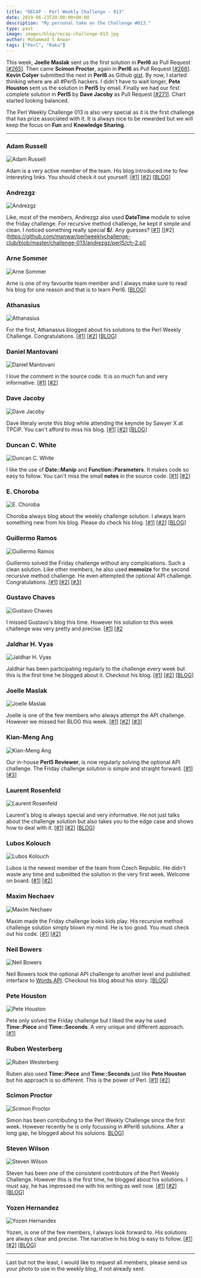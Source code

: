 ```yaml
---
title: "RECAP - Perl Weekly Challenge - 013"
date: 2019-06-23T20:00:00+00:00
description: "My personal take on the Challenge #013."
type: post
image: images/blog/recap-challenge-013.jpg
author: Mohammad S Anwar
tags: ["Perl", "Raku"]
---
```

This week, **Joelle Maslak** sent us the first solution in **Perl6** as Pull Request [[#265](https://github.com/manwar/perlweeklychallenge-club/pull/265)]. Then came **Scimon Proctor**, again in **Perl6** as Pull Request [[#266](https://github.com/manwar/perlweeklychallenge-club/pull/266)]. **Kevin Colyer** submitted the next in **Perl6** as Github [gist](https://gist.github.com/kevincolyer/ed14f10c2da13d0d7367c25bf5aadb0d). By now, I started thinking where are all #Perl5 hackers. I didn't have to wait longer, **Pete Houston** sent us the solution in **Perl5** by email. Finally we had our first complete solution in **Perl5** by **Dave Jacoby** as Pull Request [[#271](https://github.com/manwar/perlweeklychallenge-club/pull/271)]. Chart started looking balanced.

The Perl Weekly Challenge 013 is also very special as it is the first challenge that has prize associated with it. It is always nice to be rewarded but we will keep the focus on **Fun** and **Knowledge Sharing**.

***

### Adam Russell
![Adam Russell](/images/team/adam_russell.jpg)

Adam is a very active member of the team. His blog introduced me to few interesting links. You should check it out yourself. [[#1](https://github.com/manwar/perlweeklychallenge-club/blob/master/challenge-013/adam-russell/perl5/ch-2.pl)] [[#2](https://github.com/manwar/perlweeklychallenge-club/blob/master/challenge-013/adam-russell/perl5/ch-2.pl)] [[BLOG](https://adamcrussell.livejournal.com/4730.html)]

### Andrezgz
![Andrezgz](/images/team/user.jpg)

Like, most of the members, Andrezgz also used **DateTime** module to solve the friday challenge. For recursive method challenge, he kept it simple and clean. I noticed something really special **$/**. Any guesses? [[#1](https://github.com/manwar/perlweeklychallenge-club/blob/master/challenge-013/andrezgz/perl5/ch-1.pl)] [[#2](https://github.com/manwar/perlweeklychallenge-club/blob/master/challenge-013/andrezgz/perl5/ch-2.pl]

### Arne Sommer
![Arne Sommer](/images/team/arne-sommer.jpg)

Arne is one of my favourite team member and I always make sure to read his blog for one reason and that is to learn Perl6. [[BLOG](https://perl6.eu/hofstadter-friday.html)]

### Athanasius
![Athanasius](/images/team/athanasius.jpg)

For the first, Athanasius blogged about his solutions to the Perl Weekly Challenge. Congratulations. [[#1](https://github.com/manwar/perlweeklychallenge-club/blob/master/challenge-013/athanasius/perl5/ch-1.pl)] [[#2](https://github.com/manwar/perlweeklychallenge-club/blob/master/challenge-013/athanasius/perl5/ch-2.pl)] [[BLOG](http://blogs.perl.org/users/athanasius/2019/06/perl-weekly-challenge-013.html)]

### Daniel Mantovani
![Daniel Mantovani](/images/team/daniel_mantovani.jpg)

I love the comment in the source code. It is so much fun and very informative. [[#1](https://github.com/manwar/perlweeklychallenge-club/blob/master/challenge-013/daniel-mantovani/perl5/ch-1.pl)] [[#2](https://github.com/manwar/perlweeklychallenge-club/blob/master/challenge-013/daniel-mantovani/perl5/ch-2.pl)]

### Dave Jacoby
![Dave Jacoby](/images/team/dave_jacoby.jpg)

Dave literaly wrote this blog while attending the keynote by Sawyer X at TPCiP. You can't afford to miss his blog. [[#1](https://github.com/manwar/perlweeklychallenge-club/blob/master/challenge-013/dave-jacoby/perl5/ch-1.pl)] [[#2](https://github.com/manwar/perlweeklychallenge-club/blob/master/challenge-013/dave-jacoby/perl5/ch-2.pl)] [[BLOG](https://jacoby.github.io//2019/06/19/yeah-about-challenge-13.html)]

### Duncan C. White
![Duncan C. White](/images/team/duncan_white.jpg)

I like the use of **Date::Manip** and **Function::Parameters**. It makes code so easy to follow. You can't miss the small **notes** in the source code. [[#1](https://github.com/manwar/perlweeklychallenge-club/blob/master/challenge-013/duncan-c-white/perl5/ch-1.pl)] [[#2](https://github.com/manwar/perlweeklychallenge-club/blob/master/challenge-013/duncan-c-white/perl5/ch-2.pl)]

### E. Choroba
![E. Choroba](/images/team/e-choroba.jpg)

Choroba always blog about the weekly challenge solution. I always learn something new from his blog. Please do check his blog. [[#1](https://github.com/manwar/perlweeklychallenge-club/blob/master/challenge-013/e-choroba/perl5/ch-1.pl)] [[#2](https://github.com/manwar/perlweeklychallenge-club/blob/master/challenge-013/e-choroba/perl5/ch-2.pl)] [[BLOG](http://blogs.perl.org/users/e_choroba/2019/06/perl-weekly-challenge-013-last-fridays-and-hofstadter-female-and-male-sequences.html)]

### Guillermo Ramos
![Guillermo Ramos](/images/team/user.jpg)

Guillermo solved the Friday challenge without any complications. Such a clean solution. Like other members, he also used **memoize** for the second recursive method challenge. He even attempted the optional API challenge. Congratulations. [[#1](https://github.com/manwar/perlweeklychallenge-club/blob/master/challenge-013/guillermo-ramos/perl5/ch-1.pl)] [[#2](https://github.com/manwar/perlweeklychallenge-club/blob/master/challenge-013/guillermo-ramos/perl5/ch-2.pl)] [[#3](https://github.com/manwar/perlweeklychallenge-club/blob/master/challenge-013/guillermo-ramos/perl5/ch-3.pl)]

### Gustavo Chaves
![Gustavo Chaves](/images/team/gustavo-chaves.jpg)

I missed Gustavo's blog this time. However his solution to this week challenge was very pretty and precise. [[#1](https://github.com/manwar/perlweeklychallenge-club/blob/master/challenge-013/gustavo-chaves/perl5/ch-1.pl)] [[#2](https://github.com/manwar/perlweeklychallenge-club/blob/master/challenge-013/gustavo-chaves/perl5/ch-2.pl])

### Jaldhar H. Vyas
![Jaldhar H. Vyas](/images/team/jaldhar_vyas.jpg)

Jaldhar has been participating regularly to the challenge every week but this is the first time he blogged about it. Checkout his blog. [[#1](https://github.com/manwar/perlweeklychallenge-club/blob/master/challenge-013/jaldhar-h-vyas/perl5/ch-1.pl)] [[#2](https://github.com/manwar/perlweeklychallenge-club/blob/master/challenge-013/jaldhar-h-vyas/perl5/ch-1.pl)] [[BLOG](https://www.braincells.com/perl/2019/06/perl_weekly_challenge_week_13.html)]

### Joelle Maslak
![Joelle Maslak](/images/team/joelle_maslak.jpg)

Joelle is one of the few members who always attempt the API challenge. However we missed her BLOG this week. [[#1](https://github.com/manwar/perlweeklychallenge-club/blob/master/challenge-013/joelle-maslak/perl5/ch-1.pl)] [[#2](https://github.com/manwar/perlweeklychallenge-club/blob/master/challenge-013/joelle-maslak/perl5/ch-2.pl)] [[#3](https://github.com/manwar/perlweeklychallenge-club/blob/master/challenge-013/joelle-maslak/perl5/ch-3.pl)]

### Kian-Meng Ang
![Kian-Meng Ang](/images/team/user.jpg)

Our in-house **Perl5 Reviewer**, is now regularly solving the optional API challenge. The Friday challenge solution is simple and straight forward. [[#1](https://github.com/manwar/perlweeklychallenge-club/blob/master/challenge-013/kian-meng-ang/perl5/ch-1.pl)] [[#3](https://github.com/manwar/perlweeklychallenge-club/blob/master/challenge-013/kian-meng-ang/perl5/ch-3.pl)]

### Laurent Rosenfeld
![Laurent Rosenfeld](/images/team/laurent_rosenfeld.jpg)

Laurent's blog is always special and very informative. He not just talks about the challenge solution but also takes you to the edge case and shows how to deal with it. [[#1](https://github.com/manwar/perlweeklychallenge-club/blob/master/challenge-013/laurent-rosenfeld/perl5/ch-1.pl)] [[#2](https://github.com/manwar/perlweeklychallenge-club/blob/master/challenge-013/laurent-rosenfeld/perl5/ch-2.pl)] [[BLOG](http://blogs.perl.org/users/laurent_r/2019/06/perl-weekly-challenge-13-fridays-and-mutually-recursive-subroutines.html)]

### Lubos Kolouch
![Lubos Kolouch](/images/team/user.jpg)

Lubos is the newest member of the team from Czech Republic. He didn't waste any time and submitted the solution in the very first week. Welcome on board. [[#1](https://github.com/manwar/perlweeklychallenge-club/blob/master/challenge-013/lubos-kolouch/perl5/ch-1.pl)] [[#2](https://github.com/manwar/perlweeklychallenge-club/blob/master/challenge-013/lubos-kolouch/perl5/ch-2.pl)]

### Maxim Nechaev
![Maxim Nechaev](/images/team/maxim-nechaev.jpg)

Maxim made the Friday challenge looks kids play. His recursive method challenge solution simply blown my mind. He is too good. You must check out his code. [[#1](https://github.com/manwar/perlweeklychallenge-club/blob/master/challenge-013/maxim-nechaev/perl5/ch-1.pl)] [[#2](https://github.com/manwar/perlweeklychallenge-club/blob/master/challenge-013/maxim-nechaev/perl5/ch-2.pl)]

### Neil Bowers
![Neil Bowers](/images/team/user.jpg)

Neil Bowers took the optional API challenge to another level and published interface to [Words API](https://metacpan.org/pod/WebService::WordsAPI). Checkout his blog about his story. [[BLOG](https://neilb.org/2019/06/20/words-api.html)]

### Pete Houston
![Pete Houston](/images/team/user.jpg)

Pete only solved the Friday challenge but I liked the way he used **Time::Piece** and **Time::Seconds**. A very unique and different approach. [[#1](https://github.com/manwar/perlweeklychallenge-club/blob/master/challenge-013/pete-houston/perl5/ch-1.pl)]

### Ruben Westerberg
![Ruben Westerberg](/images/team/user.jpg)

Ruben also used **Time::Piece** and **Time::Seconds** just like **Pete Houston** but his approach is so different. This is the power of Perl. [[#1](https://github.com/manwar/perlweeklychallenge-club/blob/master/challenge-013/ruben-westerberg/perl5/ch-1.pl)] [[#2](https://github.com/manwar/perlweeklychallenge-club/blob/master/challenge-013/ruben-westerberg/perl5/ch-2.pl)]

### Scimon Proctor
![Scimon Proctor](/images/team/simon_proctor.jpg)

Simon has been contributing to the Perl Weekly Challenge since the first week. However recently he is only focussing in #Perl6 solutions. After a long gap, he blogged about his soluions. [BLOG](http://www.khanate.co.uk/blog/2019/06/19/perl-weekly-challenge-13/)]

### Steven Wilson
![Steven Wilson](/images/team/user.jpg)

Steven has been one of the consistent contributors of the Perl Weekly Challenge. However this is the first time, he blogged about his solutions. I must say, he has impressed me with his writing as well now. [[#1](https://github.com/manwar/perlweeklychallenge-club/blob/master/challenge-013/steven-wilson/perl5/ch-1.pl)] [[#2](https://github.com/manwar/perlweeklychallenge-club/blob/master/challenge-013/steven-wilson/perl5/ch-2.pl)] [[BLOG](http://tilde.town/~wlsn/pwc013.html)]

### Yozen Hernandez
![Yozen Hernandex](/images/team/user.jpg)

Yozen, is one of the few members, I always look forward to. His solutions are always clear and precise. The narrative in his blog is easy to follow. [[#1](https://github.com/manwar/perlweeklychallenge-club/blob/master/challenge-013/yozen-hernandez/perl5/ch-1.pl)] [[#2](https://github.com/manwar/perlweeklychallenge-club/blob/master/challenge-013/yozen-hernandez/perl5/ch-2.pl)] [[BLOG](https://yzhernand.github.io/posts/perl-weekly-challenge-13/)]

***

Last but not the least,  I would like to request all members, please send us your photo to use in the weekly blog, if not already sent.
